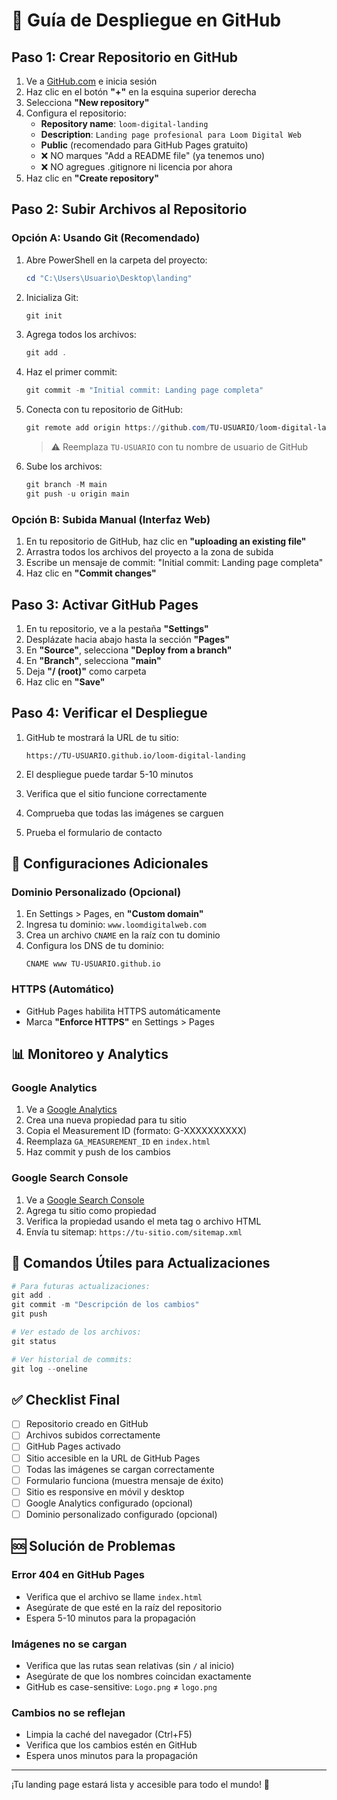 # 🚀 Guía de Despliegue en GitHub

## Paso 1: Crear Repositorio en GitHub

1. Ve a [GitHub.com](https://github.com) e inicia sesión
2. Haz clic en el botón **"+"** en la esquina superior derecha
3. Selecciona **"New repository"**
4. Configura el repositorio:
   - **Repository name**: `loom-digital-landing`
   - **Description**: `Landing page profesional para Loom Digital Web`
   - **Public** (recomendado para GitHub Pages gratuito)
   - ❌ NO marques "Add a README file" (ya tenemos uno)
   - ❌ NO agregues .gitignore ni licencia por ahora
5. Haz clic en **"Create repository"**

## Paso 2: Subir Archivos al Repositorio

### Opción A: Usando Git (Recomendado)

1. Abre PowerShell en la carpeta del proyecto:
   ```powershell
   cd "C:\Users\Usuario\Desktop\landing"
   ```

2. Inicializa Git:
   ```powershell
   git init
   ```

3. Agrega todos los archivos:
   ```powershell
   git add .
   ```

4. Haz el primer commit:
   ```powershell
   git commit -m "Initial commit: Landing page completa"
   ```

5. Conecta con tu repositorio de GitHub:
   ```powershell
   git remote add origin https://github.com/TU-USUARIO/loom-digital-landing.git
   ```
   > ⚠️ Reemplaza `TU-USUARIO` con tu nombre de usuario de GitHub

6. Sube los archivos:
   ```powershell
   git branch -M main
   git push -u origin main
   ```

### Opción B: Subida Manual (Interfaz Web)

1. En tu repositorio de GitHub, haz clic en **"uploading an existing file"**
2. Arrastra todos los archivos del proyecto a la zona de subida
3. Escribe un mensaje de commit: "Initial commit: Landing page completa"
4. Haz clic en **"Commit changes"**

## Paso 3: Activar GitHub Pages

1. En tu repositorio, ve a la pestaña **"Settings"**
2. Desplázate hacia abajo hasta la sección **"Pages"**
3. En **"Source"**, selecciona **"Deploy from a branch"**
4. En **"Branch"**, selecciona **"main"**
5. Deja **"/ (root)"** como carpeta
6. Haz clic en **"Save"**

## Paso 4: Verificar el Despliegue

1. GitHub te mostrará la URL de tu sitio:
   ```
   https://TU-USUARIO.github.io/loom-digital-landing
   ```

2. El despliegue puede tardar 5-10 minutos
3. Verifica que el sitio funcione correctamente
4. Comprueba que todas las imágenes se carguen
5. Prueba el formulario de contacto

## 🔧 Configuraciones Adicionales

### Dominio Personalizado (Opcional)

1. En Settings > Pages, en **"Custom domain"**
2. Ingresa tu dominio: `www.loomdigitalweb.com`
3. Crea un archivo `CNAME` en la raíz con tu dominio
4. Configura los DNS de tu dominio:
   ```
   CNAME www TU-USUARIO.github.io
   ```

### HTTPS (Automático)

- GitHub Pages habilita HTTPS automáticamente
- Marca **"Enforce HTTPS"** en Settings > Pages

## 📊 Monitoreo y Analytics

### Google Analytics
1. Ve a [Google Analytics](https://analytics.google.com)
2. Crea una nueva propiedad para tu sitio
3. Copia el Measurement ID (formato: G-XXXXXXXXXX)
4. Reemplaza `GA_MEASUREMENT_ID` en `index.html`
5. Haz commit y push de los cambios

### Google Search Console
1. Ve a [Google Search Console](https://search.google.com/search-console)
2. Agrega tu sitio como propiedad
3. Verifica la propiedad usando el meta tag o archivo HTML
4. Envía tu sitemap: `https://tu-sitio.com/sitemap.xml`

## 🚀 Comandos Útiles para Actualizaciones

```powershell
# Para futuras actualizaciones:
git add .
git commit -m "Descripción de los cambios"
git push

# Ver estado de los archivos:
git status

# Ver historial de commits:
git log --oneline
```

## ✅ Checklist Final

- [ ] Repositorio creado en GitHub
- [ ] Archivos subidos correctamente
- [ ] GitHub Pages activado
- [ ] Sitio accesible en la URL de GitHub Pages
- [ ] Todas las imágenes se cargan correctamente
- [ ] Formulario funciona (muestra mensaje de éxito)
- [ ] Sitio es responsive en móvil y desktop
- [ ] Google Analytics configurado (opcional)
- [ ] Dominio personalizado configurado (opcional)

## 🆘 Solución de Problemas

### Error 404 en GitHub Pages
- Verifica que el archivo se llame `index.html`
- Asegúrate de que esté en la raíz del repositorio
- Espera 5-10 minutos para la propagación

### Imágenes no se cargan
- Verifica que las rutas sean relativas (sin `/` al inicio)
- Asegúrate de que los nombres coincidan exactamente
- GitHub es case-sensitive: `Logo.png` ≠ `logo.png`

### Cambios no se reflejan
- Limpia la caché del navegador (Ctrl+F5)
- Verifica que los cambios estén en GitHub
- Espera unos minutos para la propagación

---

¡Tu landing page estará lista y accesible para todo el mundo! 🎉